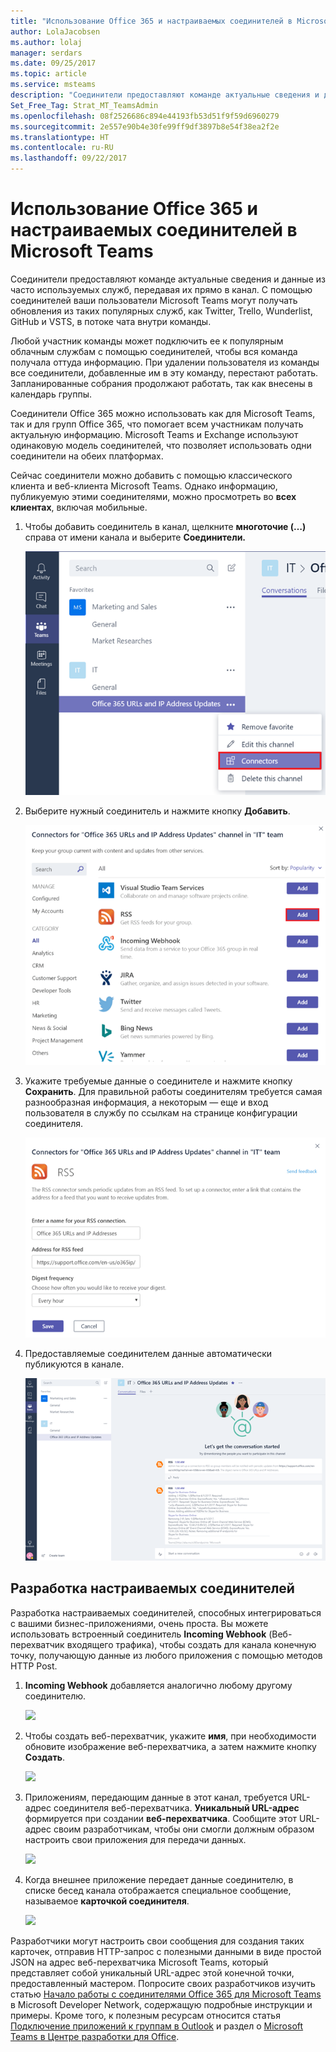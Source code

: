 ```yaml
---
title: "Использование Office 365 и настраиваемых соединителей в Microsoft Teams | Служба поддержки Майкрософт"
author: LolaJacobsen
ms.author: lolaj
manager: serdars
ms.date: 09/25/2017
ms.topic: article
ms.service: msteams
description: "Соединители предоставляют команде актуальные сведения и данные из часто используемых служб, передавая их прямо в канал."
Set_Free_Tag: Strat_MT_TeamsAdmin
ms.openlocfilehash: 08f2526686c894e44193fb53d51f9f59d6960279
ms.sourcegitcommit: 2e557e90b4e30fe99ff9df3897b8e54f38ea2f2e
ms.translationtype: HT
ms.contentlocale: ru-RU
ms.lasthandoff: 09/22/2017
---
```

<a name="use-office-365-and-custom-connectors-in-microsoft-teams"></a>Использование Office 365 и настраиваемых соединителей в Microsoft Teams
=======================================================

Соединители предоставляют команде актуальные сведения и данные из часто используемых служб, передавая их прямо в канал. С помощью соединителей ваши пользователи Microsoft Teams могут получать обновления из таких популярных служб, как Twitter, Trello, Wunderlist, GitHub и VSTS, в потоке чата внутри команды.

Любой участник команды может подключить ее к популярным облачным службам с помощью соединителей, чтобы вся команда получала оттуда информацию. При удалении пользователя из команды все соединители, добавленные им в эту команду, перестают работать. Запланированные собрания продолжают работать, так как внесены в календарь группы.

Соединители Office 365 можно использовать как для Microsoft Teams, так и для групп Office 365, что помогает всем участникам получать актуальную информацию. Microsoft Teams и Exchange используют одинаковую модель соединителей, что позволяет использовать одни соединители на обеих платформах.

Сейчас соединители можно добавить с помощью классического клиента и веб-клиента Microsoft Teams. Однако информацию, публикуемую этими соединителями, можно просмотреть во **всех клиентах**, включая мобильные.

1.  Чтобы добавить соединитель в канал, щелкните **многоточие (…)** справа от имени канала и выберите **Соединители.**

    ![](media/Use_Office_365_and_custom_connectors_in_Microsoft_Teams_image1.png)

2.  Выберите нужный соединитель и нажмите кнопку **Добавить**.

    ![](media/Use_Office_365_and_custom_connectors_in_Microsoft_Teams_image2.png)

3.  Укажите требуемые данные о соединителе и нажмите кнопку **Сохранить**. Для правильной работы соединителям требуется самая разнообразная информация, а некоторым — еще и вход пользователя в службу по ссылкам на странице конфигурации соединителя.

    ![](media/Use_Office_365_and_custom_connectors_in_Microsoft_Teams_image3.png)

4.  Предоставляемые соединителем данные автоматически публикуются в канале.

    ![](media/Use_Office_365_and_custom_connectors_in_Microsoft_Teams_image4.png)

<a name="develop-custom-connectors"></a>Разработка настраиваемых соединителей
-----------------------------

Разработка настраиваемых соединителей, способных интегрироваться с вашими бизнес-приложениями, очень проста. Вы можете использовать встроенный соединитель **Incoming Webhook** (Веб-перехватчик входящего трафика), чтобы создать для канала конечную точку, получающую данные из любого приложения с помощью методов HTTP Post.

1.  **Incoming Webhook** добавляется аналогично любому другому соединителю.

    ![](media/Use_Office_365_and_custom_connectors_in_Microsoft_Teams_image5.png)

2.  Чтобы создать веб-перехватчик, укажите **имя**, при необходимости обновите изображение веб-перехватчика, а затем нажмите кнопку **Создать**.

    ![](media/Use_Office_365_and_custom_connectors_in_Microsoft_Teams_image6.png)

3.  Приложениям, передающим данные в этот канал, требуется URL-адрес соединителя веб-перехватчика. **Уникальный URL-адрес** формируется при создании **веб-перехватчика**. Сообщите этот URL-адрес своим разработчикам, чтобы они смогли должным образом настроить свои приложения для передачи данных.

    ![](media/Use_Office_365_and_custom_connectors_in_Microsoft_Teams_image7.png)

4.  Когда внешнее приложение передает данные соединителю, в списке бесед канала отображается специальное сообщение, называемое **карточкой соединителя**.

    ![](media/Use_Office_365_and_custom_connectors_in_Microsoft_Teams_image8.png)

Разработчики могут настроить свои сообщения для создания таких карточек, отправив HTTP-запрос с полезными данными в виде простой JSON на адрес веб-перехватчика Microsoft Teams, который представляет собой уникальный URL-адрес этой конечной точки, предоставленный мастером. Попросите своих разработчиков изучить статью [Начало работы с соединителями Office 365 для Microsoft Teams](https://go.microsoft.com/fwlink/?linkid=855783) в Microsoft Developer Network, содержащую подробные инструкции и примеры. Кроме того, к полезным ресурсам относится статья [Подключение приложений к группам в Outlook](https://support.office.com/en-us/article/Connect-apps-to-your-groups-in-Outlook-ed0ce547-038f-4902-b9b3-9e518ae6fbab) и раздел о [Microsoft Teams в Центре разработки для Office](https://go.microsoft.com/fwlink/?linkid=855784).
